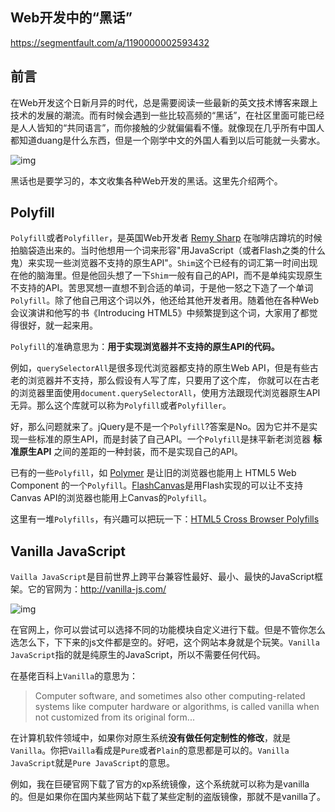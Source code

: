 ## Web开发中的“黑话”

https://segmentfault.com/a/1190000002593432

## 前言

在Web开发这个日新月异的时代，总是需要阅读一些最新的英文技术博客来跟上技术的发展的潮流。而有时候会遇到一些比较高频的“黑话”，在社区里面可能已经是人人皆知的“共同语言”，而你接触的少就偏偏看不懂。就像现在几乎所有中国人都知道duang是什么东西，但是一个刚学中文的外国人看到以后可能就一头雾水。

![img](https://segmentfault.com/image?src=https://raw.githubusercontent.com/livoras/blog-images/master/duang.jpg&objectId=1190000002593432&token=013f8900c2d1a361c022a83453b16f72)

黑话也是要学习的，本文收集各种Web开发的黑话。这里先介绍两个。

## Polyfill

`Polyfill`或者`Polyfiller`，是英国Web开发者 [Remy Sharp](https://remysharp.com/) 在咖啡店蹲坑的时候拍脑袋造出来的。当时他想用一个词来形容"用JavaScript（或者Flash之类的什么鬼）来实现一些浏览器不支持的原生API"。`Shim`这个已经有的词汇第一时间出现在他的脑海里。但是他回头想了一下`Shim`一般有自己的API，而不是单纯实现原生不支持的API。苦思冥想一直想不到合适的单词，于是他一怒之下造了一个单词`Polyfill`。除了他自己用这个词以外，他还给其他开发者用。随着他在各种Web会议演讲和他写的书《Introducing HTML5》中频繁提到这个词，大家用了都觉得很好，就一起来用。

`Polyfill`的准确意思为：**用于实现浏览器并不支持的原生API的代码。**

例如，`querySelectorAll`是很多现代浏览器都支持的原生Web API，但是有些古老的浏览器并不支持，那么假设有人写了库，只要用了这个库， 你就可以在古老的浏览器里面使用`document.querySelectorAll`，使用方法跟现代浏览器原生API无异。那么这个库就可以称为`Polyfill`或者`Polyfiller`。

好，那么问题就来了。jQuery是不是一个`Polyfill`?答案是No。因为它并不是实现一些标准的原生API，而是封装了自己API。一个`Polyfill`是抹平新老浏览器 **标准原生API** 之间的差距的一种封装，而不是实现自己的API。

已有的一些`Polyfill`，如 [Polymer](https://www.polymer-project.org/0.5/docs/start/platform.html) 是让旧的浏览器也能用上 HTML5 Web Component 的一个`Polyfill`。[FlashCanvas](http://flashcanvas.net/)是用Flash实现的可以让不支持Canvas API的浏览器也能用上Canvas的`Polyfill`。

这里有一堆`Polyfills`，有兴趣可以把玩一下：[HTML5 Cross Browser Polyfills](https://github.com/Modernizr/Modernizr/wiki/HTML5-Cross-browser-Polyfills)

## Vanilla JavaScript

`Vailla JavaScript`是目前世界上跨平台兼容性最好、最小、最快的JavaScript框架。它的官网为：<http://vanilla-js.com/>

![img](https://segmentfault.com/image?src=https://raw.githubusercontent.com/livoras/blog-images/master/vanilla.png&objectId=1190000002593432&token=a58606f2685549671aa5bddd02173ba9)

在官网上，你可以尝试可以选择不同的功能模块自定义进行下载。但是不管你怎么选怎么下，下下来的js文件都是空的。好吧，这个网站本身就是个玩笑。`Vanilla JavaScript`指的就是纯原生的JavaScript，所以不需要任何代码。

在基佬百科上`Vanilla`的意思为：

> Computer software, and sometimes also other computing-related systems like computer hardware or algorithms, is called vanilla when not customized from its original form...

在计算机软件领域中，如果你对原生系统**没有做任何定制性的修改**，就是`Vanilla`。你把`Vailla`看成是`Pure`或者`Plain`的意思都是可以的。`Vanilla JavaScript`就是`Pure JavaScript`的意思。

例如，我在巨硬官网下载了官方的xp系统镜像，这个系统就可以称为是vanilla的。但是如果你在国内某些网站下载了某些定制的盗版镜像，那就不是vanilla了。